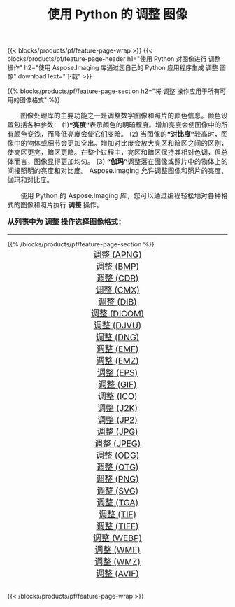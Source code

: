 ﻿---
title: 使用 Python 的 调整 图像 
weight: 3920
url: /zh-hans/python-net/adjust/ 
lang: zh-hans
langdirlevel: 2
locales: zh-hans,ja,it,ru,de,es,fr,nl,id,lt,pl,pt,vi,tr,ko,zh-hant,ar,hi,th,sv,cs,uk,he
description: 使用您自己的 Python 应用程序和服务器 API 将 Aspose.Imaging 库应用于 调整 图像和照片。
---

{{< blocks/products/pf/feature-page-wrap >}}
{{< blocks/products/pf/feature-page-header h1="使用 Python 对图像进行 调整 操作" h2="使用 Aspose.Imaging 库通过您自己的 Python 应用程序生成 调整 图像" downloadText="下载" >}}


{{% blocks/products/pf/feature-page-section  h2="将 调整 操作应用于所有可用的图像格式" %}}
<p align="justify" style="text-indent:2em;font-size:15px;">
图像处理库的主要功能之一是调整数字图像和照片的颜色信息。颜色设置包括各种参数： (1)<b>“亮度”</b>表示颜色的明暗程度。增加亮度会使图像中的所有颜色变浅，而降低亮度会使它们变暗。 (2) 当图像的<b>“对比度”</b>较高时，图像中的物体或细节会更加突出。增加对比度会放大亮区和暗区之间的区别，使亮区更亮，暗区更暗。在整个过程中，亮区和暗区保持其相对色调，但总体而言，图像显得更加均匀。 (3) <b>“伽玛”</b>调整落在图像或照片中的物体上的间接照明的亮度和对比度。 Aspose.Imaging 允许调整图像和照片的亮度、伽玛和对比度。
</p>
<p align="justify" style="text-indent:2em;font-size:15px;">
使用 Python 的 Aspose.Imaging 库，您可以通过编程轻松地对各种格式的图像和照片执行 <b>调整</b> 操作。
</p>
<h3 style="margin-top:16px;">
从列表中为 调整 操作选择图像格式：
</h3>
<hr/>
{{% /blocks/products/pf/feature-page-section %}}
<div class="container-fluid productfamilypage bg-gray">
    <div class="convertypes bg-gray agp-content section">
        <div class="container">
		<div class="row other-converters" style="gap: 10px;font-size: 19px;text-align:center;">
		    <div class='col-md-3 other-converter remove-lp remove-rp'><a href="/imaging/zh-hans/python-net/adjust/apng/" style="padding:15px;">调整 (APNG)</a></div><div class='col-md-3 other-converter remove-lp remove-rp'><a href="/imaging/zh-hans/python-net/adjust/bmp/" style="padding:15px;">调整 (BMP)</a></div><div class='col-md-3 other-converter remove-lp remove-rp'><a href="/imaging/zh-hans/python-net/adjust/cdr/" style="padding:15px;">调整 (CDR)</a></div><div class='col-md-3 other-converter remove-lp remove-rp'><a href="/imaging/zh-hans/python-net/adjust/cmx/" style="padding:15px;">调整 (CMX)</a></div><div class='col-md-3 other-converter remove-lp remove-rp'><a href="/imaging/zh-hans/python-net/adjust/dib/" style="padding:15px;">调整 (DIB)</a></div><div class='col-md-3 other-converter remove-lp remove-rp'><a href="/imaging/zh-hans/python-net/adjust/dicom/" style="padding:15px;">调整 (DICOM)</a></div><div class='col-md-3 other-converter remove-lp remove-rp'><a href="/imaging/zh-hans/python-net/adjust/djvu/" style="padding:15px;">调整 (DJVU)</a></div><div class='col-md-3 other-converter remove-lp remove-rp'><a href="/imaging/zh-hans/python-net/adjust/dng/" style="padding:15px;">调整 (DNG)</a></div><div class='col-md-3 other-converter remove-lp remove-rp'><a href="/imaging/zh-hans/python-net/adjust/emf/" style="padding:15px;">调整 (EMF)</a></div><div class='col-md-3 other-converter remove-lp remove-rp'><a href="/imaging/zh-hans/python-net/adjust/emz/" style="padding:15px;">调整 (EMZ)</a></div><div class='col-md-3 other-converter remove-lp remove-rp'><a href="/imaging/zh-hans/python-net/adjust/eps/" style="padding:15px;">调整 (EPS)</a></div><div class='col-md-3 other-converter remove-lp remove-rp'><a href="/imaging/zh-hans/python-net/adjust/gif/" style="padding:15px;">调整 (GIF)</a></div><div class='col-md-3 other-converter remove-lp remove-rp'><a href="/imaging/zh-hans/python-net/adjust/ico/" style="padding:15px;">调整 (ICO)</a></div><div class='col-md-3 other-converter remove-lp remove-rp'><a href="/imaging/zh-hans/python-net/adjust/j2k/" style="padding:15px;">调整 (J2K)</a></div><div class='col-md-3 other-converter remove-lp remove-rp'><a href="/imaging/zh-hans/python-net/adjust/jp2/" style="padding:15px;">调整 (JP2)</a></div><div class='col-md-3 other-converter remove-lp remove-rp'><a href="/imaging/zh-hans/python-net/adjust/jpg/" style="padding:15px;">调整 (JPG)</a></div><div class='col-md-3 other-converter remove-lp remove-rp'><a href="/imaging/zh-hans/python-net/adjust/jpeg/" style="padding:15px;">调整 (JPEG)</a></div><div class='col-md-3 other-converter remove-lp remove-rp'><a href="/imaging/zh-hans/python-net/adjust/odg/" style="padding:15px;">调整 (ODG)</a></div><div class='col-md-3 other-converter remove-lp remove-rp'><a href="/imaging/zh-hans/python-net/adjust/otg/" style="padding:15px;">调整 (OTG)</a></div><div class='col-md-3 other-converter remove-lp remove-rp'><a href="/imaging/zh-hans/python-net/adjust/png/" style="padding:15px;">调整 (PNG)</a></div><div class='col-md-3 other-converter remove-lp remove-rp'><a href="/imaging/zh-hans/python-net/adjust/svg/" style="padding:15px;">调整 (SVG)</a></div><div class='col-md-3 other-converter remove-lp remove-rp'><a href="/imaging/zh-hans/python-net/adjust/tga/" style="padding:15px;">调整 (TGA)</a></div><div class='col-md-3 other-converter remove-lp remove-rp'><a href="/imaging/zh-hans/python-net/adjust/tif/" style="padding:15px;">调整 (TIF)</a></div><div class='col-md-3 other-converter remove-lp remove-rp'><a href="/imaging/zh-hans/python-net/adjust/tiff/" style="padding:15px;">调整 (TIFF)</a></div><div class='col-md-3 other-converter remove-lp remove-rp'><a href="/imaging/zh-hans/python-net/adjust/webp/" style="padding:15px;">调整 (WEBP)</a></div><div class='col-md-3 other-converter remove-lp remove-rp'><a href="/imaging/zh-hans/python-net/adjust/wmf/" style="padding:15px;">调整 (WMF)</a></div><div class='col-md-3 other-converter remove-lp remove-rp'><a href="/imaging/zh-hans/python-net/adjust/wmz/" style="padding:15px;">调整 (WMZ)</a></div><div class='col-md-3 other-converter remove-lp remove-rp'><a href="/imaging/zh-hans/python-net/adjust/avif/" style="padding:15px;">调整 (AVIF)</a></div>
                </div>
        </div>
    </div>
</div>
<br/>

{{< /blocks/products/pf/feature-page-wrap >}}
